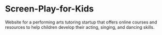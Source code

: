 # Screen-Play-for-Kids
 Website for a performing arts tutoring startup that offers online courses and resources to help children develop their acting, singing, and dancing skills.
